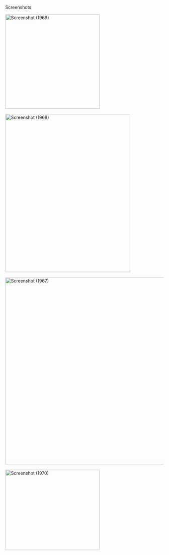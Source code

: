 Screenshots

<img width="300" height="300" alt="Screenshot (1969)" src="https://github.com/user-attachments/assets/1626380b-611b-4355-b5d7-b3f3881fd1cf" /><br><br>
<img width="397" height="502" alt="Screenshot (1968)" src="https://github.com/user-attachments/assets/8a042f76-e83f-4f3d-b1d3-c616de409190" /><br><br>
<img width="796" height="594" alt="Screenshot (1967)" src="https://github.com/user-attachments/assets/dcfa7e35-7182-465d-b43e-eaccf7c732cc" /><br><br>
<img width="300" height="255" alt="Screenshot (1970)" src="https://github.com/user-attachments/assets/69a7bb53-98e1-4f58-88b9-fbfb3a0aaf7f" /><br>
